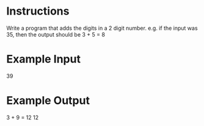 # Instructions
Write a program that adds the digits in a 2 digit number. e.g. if the input was 35, then the output should be 3 + 5 = 8

<!-- Warning. Do not change the code on lines 1-3. Your program should work for different inputs. e.g. any two-digit number. -->

# Example Input
39

# Example Output
3 + 9 = 12
12